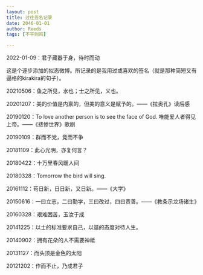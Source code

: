 ```yaml
---
layout: post
title: 过往签名记录
date: 2046-01-01
author: Reeds
tags: [不平则鸣]

---
```


2022-01-09：君子藏器于身，待时而动

<!--- more ---> 

这是个逐步添加的拟态微博。所记录的是我用过或喜欢的签名（就是那种简短又有逼格的kirakira的句子）。

20210506：鱼之所见，水也；士之所见，义也。

20201207：美的价值是内禀的，但美的意义是赋予的。——《拉奥孔》读后感

20190120：To love another person is to see the face of God. 唯能爱人者得见上帝。——《悲惨世界》歌剧

20190109：群而不党，竞而不争

20181109：此心光明，亦复何言？

20180422：十万里春风暖人间

20180328：Tomorrow the bird will sing.

20161112：苟日新，日日新，又日新。——《大学》

20150616：一曰立志，二曰勤学，三曰改过，四曰责善。——《教条示龙场诸生》

20160328：艰难困苦，玉汝于成

20141225：以士的标准要求自己，以谐的态度对待人生。

20140902：拥有花朵的人不需要神祗

20131127：而头顶是金色的太阳

20121202：作而不止，乃成君子



